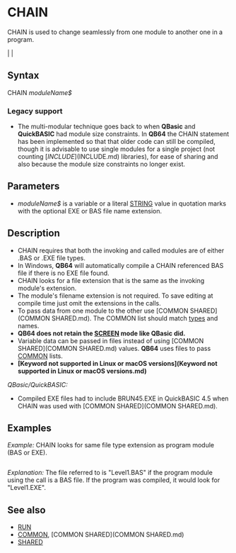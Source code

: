 # CHAIN

CHAIN is used to change seamlessly from one module to another one in a program.

  

|  |

## Syntax

CHAIN *moduleName$*
### Legacy support

* The multi-modular technique goes back to when **QBasic** and **QuickBASIC** had module size constraints. In **QB64** the CHAIN statement has been implemented so that that older code can still be compiled, though it is advisable to use single modules for a single project (not counting [$INCLUDE]($INCLUDE.md) libraries), for ease of sharing and also because the module size constraints no longer exist.

  

## Parameters

* *moduleName$* is a variable or a literal [STRING](STRING.md) value in quotation marks with the optional EXE or BAS file name extension.

  

## Description

* CHAIN requires that both the invoking and called modules are of either .BAS or .EXE file types.
* In Windows, **QB64** will automatically compile a CHAIN referenced BAS file if there is no EXE file found.
* CHAIN looks for a file extension that is the same as the invoking module's extension.
* The module's filename extension is not required. To save editing at compile time just omit the extensions in the calls.
* To pass data from one module to the other use [COMMON SHARED](COMMON SHARED.md). The COMMON list should match [types](types.md) and names.
* **QB64 does not retain the [SCREEN](SCREEN.md) mode like QBasic did.**
* Variable data can be passed in files instead of using [COMMON SHARED](COMMON SHARED.md) values. **QB64** uses files to pass [COMMON](COMMON.md) lists.
* **[Keyword not supported in Linux or macOS versions](Keyword not supported in Linux or macOS versions.md)**

  

*QBasic/QuickBASIC:*

* Compiled EXE files had to include BRUN45.EXE in QuickBASIC 4.5 when CHAIN was used with [COMMON SHARED](COMMON SHARED.md).

  

## Examples

*Example:* CHAIN looks for same file type extension as program module (BAS or EXE).

```  CHAIN "Level1"  
```

*Explanation:* The file referred to is "Level1.BAS" if the program module using the call is a BAS file. If the program was compiled, it would look for "Level1.EXE".

  

## See also

* [RUN](RUN.md)
* [COMMON](COMMON.md), [COMMON SHARED](COMMON SHARED.md)
* [SHARED](SHARED.md)

  
